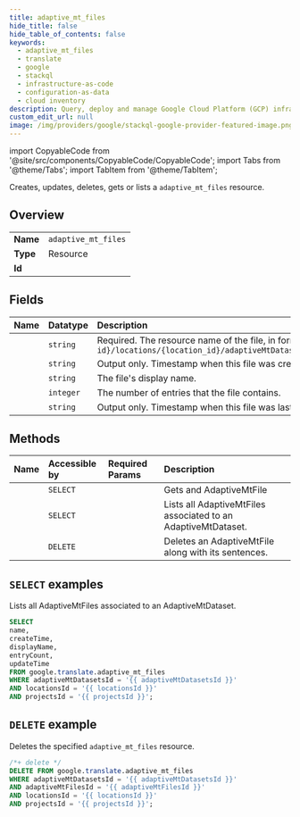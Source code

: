 ```yaml
---
title: adaptive_mt_files
hide_title: false
hide_table_of_contents: false
keywords:
  - adaptive_mt_files
  - translate
  - google
  - stackql
  - infrastructure-as-code
  - configuration-as-data
  - cloud inventory
description: Query, deploy and manage Google Cloud Platform (GCP) infrastructure and resources using SQL
custom_edit_url: null
image: /img/providers/google/stackql-google-provider-featured-image.png
---
```


import CopyableCode from '@site/src/components/CopyableCode/CopyableCode';
import Tabs from '@theme/Tabs';
import TabItem from '@theme/TabItem';

Creates, updates, deletes, gets or lists a <code>adaptive_mt_files</code> resource.

## Overview
<table><tbody>
<tr><td><b>Name</b></td><td><code>adaptive_mt_files</code></td></tr>
<tr><td><b>Type</b></td><td>Resource</td></tr>
<tr><td><b>Id</b></td><td><CopyableCode code="google.translate.adaptive_mt_files" /></td></tr>
</tbody></table>

## Fields
| Name | Datatype | Description |
|:-----|:---------|:------------|
| <CopyableCode code="name" /> | `string` | Required. The resource name of the file, in form of `projects/{project-number-or-id}/locations/{location_id}/adaptiveMtDatasets/{dataset}/adaptiveMtFiles/{file}` |
| <CopyableCode code="createTime" /> | `string` | Output only. Timestamp when this file was created. |
| <CopyableCode code="displayName" /> | `string` | The file's display name. |
| <CopyableCode code="entryCount" /> | `integer` | The number of entries that the file contains. |
| <CopyableCode code="updateTime" /> | `string` | Output only. Timestamp when this file was last updated. |

## Methods
| Name | Accessible by | Required Params | Description |
|:-----|:--------------|:----------------|:------------|
| <CopyableCode code="projects_locations_adaptive_mt_datasets_adaptive_mt_files_get" /> | `SELECT` | <CopyableCode code="adaptiveMtDatasetsId, adaptiveMtFilesId, locationsId, projectsId" /> | Gets and AdaptiveMtFile |
| <CopyableCode code="projects_locations_adaptive_mt_datasets_adaptive_mt_files_list" /> | `SELECT` | <CopyableCode code="adaptiveMtDatasetsId, locationsId, projectsId" /> | Lists all AdaptiveMtFiles associated to an AdaptiveMtDataset. |
| <CopyableCode code="projects_locations_adaptive_mt_datasets_adaptive_mt_files_delete" /> | `DELETE` | <CopyableCode code="adaptiveMtDatasetsId, adaptiveMtFilesId, locationsId, projectsId" /> | Deletes an AdaptiveMtFile along with its sentences. |

## `SELECT` examples

Lists all AdaptiveMtFiles associated to an AdaptiveMtDataset.

```sql
SELECT
name,
createTime,
displayName,
entryCount,
updateTime
FROM google.translate.adaptive_mt_files
WHERE adaptiveMtDatasetsId = '{{ adaptiveMtDatasetsId }}'
AND locationsId = '{{ locationsId }}'
AND projectsId = '{{ projectsId }}';
```

## `DELETE` example

Deletes the specified <code>adaptive_mt_files</code> resource.

```sql
/*+ delete */
DELETE FROM google.translate.adaptive_mt_files
WHERE adaptiveMtDatasetsId = '{{ adaptiveMtDatasetsId }}'
AND adaptiveMtFilesId = '{{ adaptiveMtFilesId }}'
AND locationsId = '{{ locationsId }}'
AND projectsId = '{{ projectsId }}';
```
